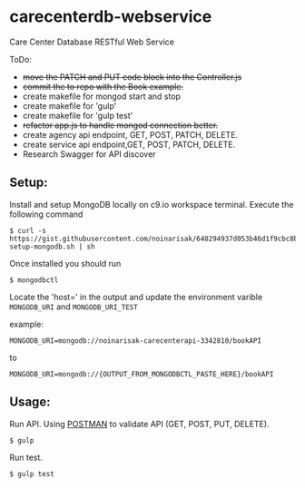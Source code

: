 # carecenterdb-webservice
Care Center Database RESTful Web Service


ToDo:
- ~~move the PATCH and PUT code block into the Controller.js~~
- ~~commit the to repo with the Book example.~~
- create makefile for mongod start and stop
- create makefile for 'gulp'
- create makefile for 'gulp test'
- ~~refactor app.js to handle mongod connection better.~~
- create agency api endpoint, GET, POST, PATCH, DELETE.
- create service api endpoint,GET, POST, PATCH, DELETE.
- Research Swagger for API discover

## Setup:

Install and setup MongoDB locally on c9.io workspace terminal. Execute the following command
```
$ curl -s https://gist.githubusercontent.com/noinarisak/648294937d053b46d1f9cbc8ba2f1730/raw/7f3eb0685125b56bad62b6dbdac71fbc53819a0e/c9-setup-mongodb.sh | sh
```

Once installed you should run
```
$ mongodbctl
```

Locate the 'host=' in the output and update the environment varible `MONGODB_URI` and `MONGODB_URI_TEST`

example:
```
MONGODB_URI=mongodb://noinarisak-carecenterapi-3342810/bookAPI
```
to
```
MONGODB_URI=mongodb://{OUTPUT_FROM_MONGODBCTL_PASTE_HERE}/bookAPI
```

## Usage:

Run API. Using [POSTMAN](https://chrome.google.com/webstore/detail/postman/fhbjgbiflinjbdggehcddcbncdddomop?hl=en) to validate API (GET, POST, PUT, DELETE).
```
$ gulp
```


Run test.
```
$ gulp test
```
